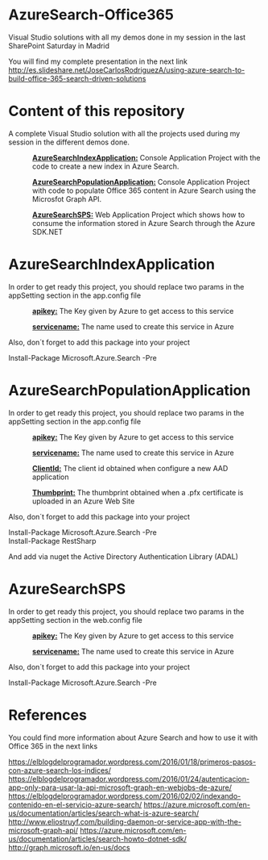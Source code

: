 # AzureSearch-Office365

Visual Studio solutions with all my demos done in my session in the last SharePoint Saturday in Madrid

You will find my complete presentation in the next link</br> 
http://es.slideshare.net/JoseCarlosRodriguezA/using-azure-search-to-build-office-365-search-driven-solutions

# Content of this repository

A complete Visual Studio solution with all the projects used during my session in the different demos done.

<ul>
  <ol><strong><u>AzureSearchIndexApplication:</u></strong> Console Application Project with the code to create a new index in Azure Search. </ol>
  <ol><strong><u>AzureSearchPopulationApplication:</u></strong> Console Application Project with code to populate Office 365 content in Azure Search using the Microsfot Graph API. </ol>
  <ol><strong><u>AzureSearchSPS:</u></strong> Web Application Project which shows how to consume the information stored in Azure Search through the Azure SDK.NET  </ol>
</ul>

# AzureSearchIndexApplication

In order to get ready this project, you should replace two params in the appSetting section in the app.config file

<ul>
  <ol><strong><u>apikey:</u></strong> The Key given by Azure to get access to this service</ol>
  <ol><strong><u>servicename:</u></strong> The name used to create this service in Azure</ol>
</ul>

Also, don´t forget to add this package into your project

Install-Package Microsoft.Azure.Search -Pre 


# AzureSearchPopulationApplication

In order to get ready this project, you should replace two params in the appSetting section in the app.config file

<ul>
  <ol><strong><u>apikey:</u></strong> The Key given by Azure to get access to this service</ol>
  <ol><strong><u>servicename:</u></strong> The name used to create this service in Azure</ol>
  <ol><strong><u>ClientId:</u></strong> The client id obtained when configure a new AAD application</ol>
  <ol><strong><u>Thumbprint:</u></strong> The thumbprint obtained when a .pfx certificate is uploaded in an Azure Web Site</ol>
</ul>

Also, don´t forget to add this package into your project

Install-Package Microsoft.Azure.Search -Pre</br>
Install-Package RestSharp

And add via nuget the Active Directory Authentication Library (ADAL)

# AzureSearchSPS

In order to get ready this project, you should replace two params in the appSetting section in the web.config file

<ul>
  <ol><strong><u>apikey:</u></strong> The Key given by Azure to get access to this service</ol>
  <ol><strong><u>servicename:</u></strong> The name used to create this service in Azure</ol>
</ul>

Also, don´t forget to add this package into your project

Install-Package Microsoft.Azure.Search -Pre

# References 

You could find more information about Azure Search and how to use it with Office 365 in the next links

https://elblogdelprogramador.wordpress.com/2016/01/18/primeros-pasos-con-azure-search-los-indices/
https://elblogdelprogramador.wordpress.com/2016/01/24/autenticacion-app-only-para-usar-la-api-microsoft-graph-en-webjobs-de-azure/
https://elblogdelprogramador.wordpress.com/2016/02/02/indexando-contenido-en-el-servicio-azure-search/
https://azure.microsoft.com/en-us/documentation/articles/search-what-is-azure-search/
http://www.eliostruyf.com/building-daemon-or-service-app-with-the-microsoft-graph-api/
https://azure.microsoft.com/en-us/documentation/articles/search-howto-dotnet-sdk/
http://graph.microsoft.io/en-us/docs




